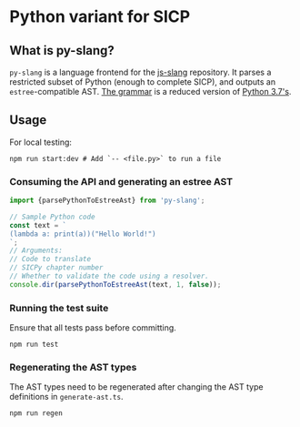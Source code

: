 # Python variant for SICP

## What is py-slang?

`py-slang` is a language frontend for the
[js-slang](https://github.com/source-academy/js-slang) repository. It parses
a restricted subset of Python (enough to complete SICP), and outputs an
`estree`-compatible AST. [The grammar](./src/Grammar.gram) is a reduced
version of [Python 3.7's](https://docs.python.org/3.7/reference/grammar.html).

## Usage
For local testing:
```shell
npm run start:dev # Add `-- <file.py>` to run a file
```

### Consuming the API and generating an estree AST
```javascript
import {parsePythonToEstreeAst} from 'py-slang';

// Sample Python code
const text = `
(lambda a: print(a))("Hello World!")
`;
// Arguments:
// Code to translate
// SICPy chapter number
// Whether to validate the code using a resolver.
console.dir(parsePythonToEstreeAst(text, 1, false));
```

### Running the test suite

Ensure that all tests pass before committing.

```shell
npm run test
```

### Regenerating the AST types
The AST types need to be regenerated after changing
the AST type definitions in `generate-ast.ts`.
```shell
npm run regen
```